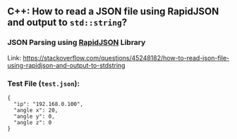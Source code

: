 ## C++: How to read a JSON file using RapidJSON and output to `std::string`?

### JSON Parsing using [RapidJSON](https://github.com/Tencent/rapidjson) Library

Link: https://stackoverflow.com/questions/45248182/how-to-read-json-file-using-rapidjson-and-output-to-stdstring

### Test File (`test.json`):
```
{
  "ip": "192.168.0.100",
  "angle x": 20,
  "angle y": 0,
  "angle z": 0
}
```
